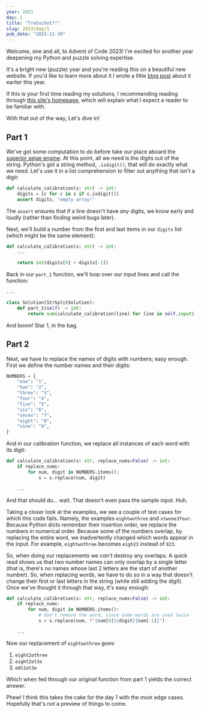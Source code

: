 ```yaml
---
year: 2023
day: 1
title: "Trebuchet?!"
slug: 2023/day/1
pub_date: "2023-11-30"
---
```


Welcome, one and all, to Advent of Code 2023! I'm excited for another year deepening my Python and puzzle solving expertise.

It's a bright new (puzzle) year and you're reading this on a beautiful new website. If you'd like to learn more about it I wrote a little [blog post](https://xavd.id/blog/post/building-aoc-showcase/) about it earlier this year.

If this is your first time reading my solutions, I recommending reading through [this site's homepage](/#audience), which will explain what I expect a reader to be familiar with.

With that out of the way, Let's dive in!

## Part 1

We've got some computation to do before take our place aboard the [superior seige engine](https://www.military.com/off-duty/2020/01/31/why-trebuchet-was-superior-siege-engine.html). At this point, all we need is the digits out of the string. Python's got a string method, `.isdigit()`, that will do exactly what we need. Let's use it in a list comprehension to filter out anything that isn't a digit:

```py
def calculate_calibration(s: str) -> int:
    digits = [c for c in s if c.isdigit()]
    assert digits, "empty array!"
```

The `assert` ensures that if a line doesn't have _any_ digits, we know early and loudly (rather than finding weird bugs later).

Next, we'll build a number from the first and last items in our `digits` list (which might be the same element):

```py
def calculate_calibration(s: str) -> int:
    ...

    return int(digits[0] + digits[-1])
```

Back in our `part_1` function, we'll loop over our input lines and call the function:

```py
...

class Solution(StrSplitSolution):
    def part_1(self) -> int:
        return sum(calculate_calibration(line) for line in self.input)
```

And boom! Star 1, in the bag.

## Part 2

Next, we have to replace the names of digits with numbers; easy enough. First we define the number names and their digits:

```py
NUMBERS = {
    "one": "1",
    "two": "2",
    "three": "3",
    "four": "4",
    "five": "5",
    "six": "6",
    "seven": "7",
    "eight": "8",
    "nine": "9",
}
```

And in our calibration function, we replace all instances of each word with its digit:

```py ins=", replace_nums=False" add={2-4}
def calculate_calibration(s: str, replace_nums=False) -> int:
    if replace_nums:
        for num, digit in NUMBERS.items():
            s = s.replace(num, digit)

    ...
```

And that should do... wait. That doesn't even pass the sample input. Huh.

Taking a closer look at the examples, we see a couple of test cases for which this code fails. Namely, the examples `eightwothree` and `xtwone3four`. Because Python dicts remember their insertion order, we replace the numbers in numerical order. Because some of the numbers overlap, by replacing the entire word, we inadvertently changed which words appear in the input. For example, `eightwothree` becomes `eigh23` instead of `823`.

So, when doing our replacements we _can't_ destroy any overlaps. A quick read shows us that two number names can only overlap by a single letter (that is, there's no names whose last 2 letters are the start of another number). So, when replacing words, we have to do so in a way that doesn't change their first or last letters in the string (while still adding the digit). Once we've thought it through that way, it's easy enough:

```py add="f"{num[0]}{digit}{num[-1]}""
def calculate_calibration(s: str, replace_nums=False) -> int:
    if replace_nums:
        for num, digit in NUMBERS.items():
            # don't remove the word, since some words are used twice
            s = s.replace(num, f"{num[0]}{digit}{num[-1]}")

    ...
```

Now our replacement of `eightwothree` goes:

1. `eight2othree`
2. `eight2ot3e`
3. `e8t2ot3e`

Which when fed through our original function from part 1 yields the correct answer.

Phew! I think this takes the cake for the day 1 with the most edge cases. Hopefully that's not a preview of things to come.
